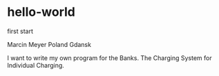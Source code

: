# hello-world
first start

Marcin Meyer 
Poland Gdansk

I want to write my own program for the Banks.
The Charging System for Individual Charging.
